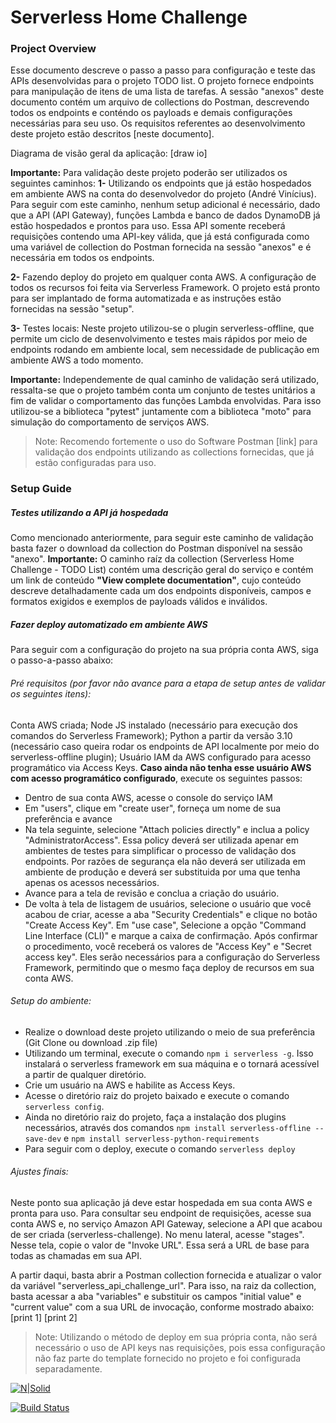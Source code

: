 # Serverless Home Challenge
### Project Overview

Esse documento descreve o passo a passo para configuração e teste das APIs desenvolvidas para o projeto TODO list. O projeto fornece endpoints para manipulação de itens de uma lista de tarefas. A sessão "anexos" deste documento contém um arquivo de collections do Postman, descrevendo todos os endpoints e conténdo os payloads e demais configurações necessárias para seu uso. Os requisitos referentes ao desenvolvimento deste projeto estão descritos [neste documento].

Diagrama de visão geral da aplicação: [draw io]

**Importante:** Para validação deste projeto poderão ser utilizados os seguintes caminhos:
**1-** Utilizando os endpoints que já estão hospedados em ambiente AWS na conta do desenvolvedor do projeto (André Vinícius). Para seguir com este caminho, nenhum setup adicional é necessário, dado que a API (API Gateway), funções Lambda e banco de dados DynamoDB já estão hospedados e prontos para uso. Essa API somente receberá requisições contendo uma API-key válida, que já está configurada como uma variável de collection do Postman fornecida na sessão "anexos" e é necessária em todos os endpoints. 

**2-** Fazendo deploy do projeto em qualquer conta AWS. A configuração de todos os recursos foi feita via Serverless Framework. O projeto está pronto para ser implantado de forma automatizada e as instruções estão fornecidas na sessão "setup". 

**3-** Testes locais: Neste projeto utilizou-se o plugin serverless-offline, que permite um ciclo de desenvolvimento e testes mais rápidos por meio de endpoints rodando em ambiente local, sem necessidade de publicação em ambiente AWS a todo momento.

**Importante:** Independemente de qual caminho de validação será utilizado, ressalta-se que o projeto também conta um conjunto de testes unitários a fim de validar o comportamento das funções Lambda envolvidas. Para isso utilizou-se a biblioteca "pytest" juntamente com a biblioteca "moto" para simulação do comportamento de serviços AWS. 

> Note: Recomendo fortemente o uso do Software Postman [link] para validação dos endpoints utilizando as collections fornecidas, que já estão configuradas para uso.

### Setup Guide
##### Testes utilizando a API já hospedada
Como mencionado anteriormente, para seguir este caminho de validação basta fazer o download da collection do Postman disponível na sessão "anexo". **Importante:** O caminho raíz da collection (Serverless Home Challenge - TODO List) contém uma descrição geral do serviço e contém um link de conteúdo **"View complete documentation"**, cujo conteúdo descreve detalhadamente cada um dos endpoints disponíveis, campos e formatos exigidos e exemplos de payloads válidos e inválidos.

##### Fazer deploy automatizado em ambiente AWS
Para seguir com a configuração do projeto na sua própria conta AWS, siga o passo-a-passo abaixo:
###### Pré requisitos (por favor não avance para a etapa de setup antes de validar os seguintes itens): 
Conta AWS criada; 
Node JS instalado (necessário para execução dos comandos do Serverless Framework);
Python a partir da versão 3.10 (necessário caso queira rodar os endpoints de API localmente por meio do serverless-offline plugin);
Usuário IAM da AWS configurado para acesso programático via Access Keys. **Caso ainda não tenha esse usuário AWS com acesso programático configurado**, execute os seguintes passos:
 - Dentro de sua conta AWS, acesse o console do serviço IAM
 - Em "users", clique em "create user", forneça um nome de sua preferência e avance
 - Na tela seguinte, selecione "Attach policies directly" e inclua a policy "AdministratorAccess". Essa policy deverá ser utilizada apenar em ambientes de testes para simplificar o processo de validação dos endpoints. Por razões de segurança ela não deverá ser utilizada em ambiente de produção e deverá ser substituida por uma que tenha apenas os acessos necessários. 
 - Avance para a tela de revisão e conclua a criação do usuário.
 - De volta à tela de listagem de usuários, selecione o usuário que você acabou de criar, acesse a aba "Security Credentials" e clique no botão "Create Access Key". Em "use case", Selecione a opção "Command Line Interface (CLI)" e marque a caixa de confirmação. Após confirmar o procedimento, você receberá os valores de "Access Key" e "Secret access key". Eles serão necessários para a configuração do Serverless Framework, permitindo que o mesmo faça deploy de recursos em sua conta AWS. 
    
###### Setup do ambiente: 
 - Realize o download deste projeto utilizando o meio de sua preferência (Git Clone ou download .zip file)
 - Utilizando um terminal, execute o comando `npm i serverless -g`. Isso instalará o serverless framework em sua máquina e o tornará acessível a partir de qualquer diretório.
 - Crie um usuário na AWS e habilite as Access Keys.
 - Acesse o diretório raiz do projeto baixado e execute o comando `serverless config`. 
 - Ainda no diretório raiz do projeto, faça a instalação dos plugins necessários, através dos comandos `npm install serverless-offline --save-dev` e `npm install serverless-python-requirements` 
 - Para seguir com o deploy, execute o comando `serverless deploy` 

###### Ajustes finais: 
Neste ponto sua aplicação já deve estar hospedada em sua conta AWS e pronta para uso. Para consultar seu endpoint de requisições, acesse sua conta AWS e, no serviço Amazon API Gateway, selecione a API que acabou de ser criada (serverless-challenge). No menu lateral, acesse "stages". Nesse tela, copie o valor de "Invoke URL". Essa será a URL de base para todas as chamadas em sua API. 

A partir daqui, basta abrir a Postman collection fornecida e atualizar o valor da variável "serverless_api_challenge_url". Para isso, na raiz da collection, basta acessar a aba "variables" e substituir os campos "initial value" e "current value" com a sua URL de invocação, conforme mostrado abaixo:
[print 1]
[print 2]

> Note: Utilizando o método de deploy em sua própria conta, não será necessário o uso de API keys nas requisições, pois essa configuração não faz parte do template fornecido no projeto e foi configurada separadamente.







[![N|Solid](https://cldup.com/dTxpPi9lDf.thumb.png)](https://nodesource.com/products/nsolid)

[![Build Status](https://travis-ci.org/joemccann/dillinger.svg?branch=master)](https://travis-ci.org/joemccann/dillinger)




